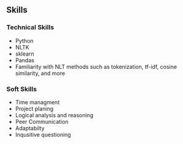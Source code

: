 ## Skills

### Technical Skills
* Python
* NLTK
* sklearn
* Pandas
* Familiarity with NLT methods such as tokenization, tf-idf, cosine similarity, and more

### Soft Skills
* Time managment
* Project planing
* Logical analysis and reasoning
* Peer Communication
* Adaptabilty
* Inqusitive questioning
